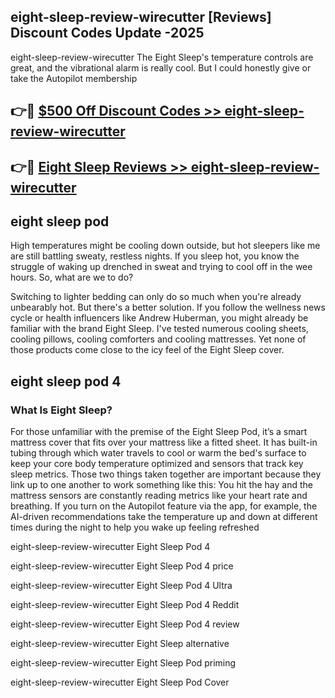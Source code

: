 ## eight-sleep-review-wirecutter [Reviews​] Discount Codes Update -2025

eight-sleep-review-wirecutter The Eight Sleep's temperature controls are great, and the vibrational alarm is really cool. But I could honestly give or take the Autopilot membership

## 👉🔴 [$500 Off Discount Codes >> eight-sleep-review-wirecutter](http://download.freeplayer.one?title=eight-sleep-review-wirecutter&ref=18-ES)

## 👉🔴 [Eight Sleep Reviews >> eight-sleep-review-wirecutter](http://download.freeplayer.one?title=eight-sleep-review-wirecutter&ref=18-ES)

## eight sleep pod

High temperatures might be cooling down outside, but hot sleepers like me are still battling sweaty, restless nights. If you sleep hot, you know the struggle of waking up drenched in sweat and trying to cool off in the wee hours. So, what are we to do?

Switching to lighter bedding can only do so much when you're already unbearably hot. But there's a better solution. If you follow the wellness news cycle or health influencers like Andrew Huberman, you might already be familiar with the brand Eight Sleep. I've tested numerous cooling sheets, cooling pillows, cooling comforters and cooling mattresses. Yet none of those products come close to the icy feel of the Eight Sleep cover.

## eight sleep pod 4

### What Is Eight Sleep?

For those unfamiliar with the premise of the Eight Sleep Pod, it’s a smart mattress cover that fits over your mattress like a fitted sheet. It has built-in tubing through which water travels to cool or warm the bed's surface to keep your core body temperature optimized and sensors that track key sleep metrics. Those two things taken together are important because they link up to one another to work something like this: You hit the hay and the mattress sensors are constantly reading metrics like your heart rate and breathing. If you turn on the Autopilot feature via the app, for example, the AI-driven recommendations take the temperature up and down at different times during the night to help you wake up feeling refreshed

eight-sleep-review-wirecutter Eight Sleep Pod 4

eight-sleep-review-wirecutter Eight Sleep Pod 4 price

eight-sleep-review-wirecutter Eight Sleep Pod 4 Ultra

eight-sleep-review-wirecutter Eight Sleep Pod 4 Reddit

eight-sleep-review-wirecutter Eight Sleep Pod 4 review

eight-sleep-review-wirecutter Eight Sleep alternative

eight-sleep-review-wirecutter Eight Sleep Pod priming

eight-sleep-review-wirecutter Eight Sleep Pod Cover
